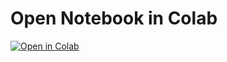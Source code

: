 # Open Notebook in Colab

[![Open in Colab](https://colab.research.google.com/assets/colab-badge.svg)](https://colab.research.google.com/github/nneko1231/RoopColab/blob/main/DeepFake_V2.3.ipynb)
